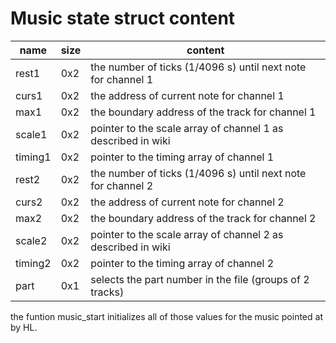 # Music state struct content

|       name          | size | content                                                         |
|---------------------|------|-----------------------------------------------------------------|
| rest1               | 0x2  | the number of ticks (1/4096 s) until next note for channel 1    |
| curs1               | 0x2  | the address of current note for channel 1                       |
| max1                | 0x2  | the boundary address of the track for channel 1                 |
| scale1              | 0x2  | pointer to the scale array of channel 1 as described in wiki    |
| timing1             | 0x2  | pointer to the timing array of channel 1                        |
| rest2               | 0x2  | the number of ticks (1/4096 s) until next note for channel 2    |
| curs2               | 0x2  | the address of current note for channel 2                       |
| max2                | 0x2  | the boundary address of the track for channel 2                 |
| scale2              | 0x2  | pointer to the scale array of channel 2 as described in wiki    |
| timing2             | 0x2  | pointer to the timing array of channel 2                        | 
| part                | 0x1  | selects the part number in the file (groups of 2 tracks)        |

the funtion music_start initializes all of those values for the music pointed at by HL.